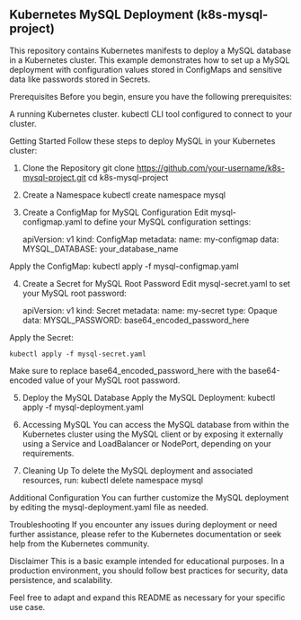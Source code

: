 ## Kubernetes MySQL Deployment (k8s-mysql-project)
This repository contains Kubernetes manifests to deploy a MySQL database in a Kubernetes cluster. This example demonstrates how to set up a MySQL deployment with configuration values stored in ConfigMaps and sensitive data like passwords stored in Secrets.

Prerequisites
Before you begin, ensure you have the following prerequisites:

A running Kubernetes cluster.
kubectl CLI tool configured to connect to your cluster.

Getting Started
Follow these steps to deploy MySQL in your Kubernetes cluster:

1. Clone the Repository
	git clone https://github.com/your-username/k8s-mysql-project.git
	cd k8s-mysql-project

2. Create a Namespace
	kubectl create namespace mysql

3. Create a ConfigMap for MySQL Configuration
Edit mysql-configmap.yaml to define your MySQL configuration settings:

	apiVersion: v1
	kind: ConfigMap
	metadata:
	  name: my-configmap
	data:
	  MYSQL_DATABASE: your_database_name

Apply the ConfigMap:
	kubectl apply -f mysql-configmap.yaml


4. Create a Secret for MySQL Root Password
Edit mysql-secret.yaml to set your MySQL root password:

	apiVersion: v1
	kind: Secret
	metadata:
	  name: my-secret
	type: Opaque
	data:
	  MYSQL_PASSWORD: base64_encoded_password_here


Apply the Secret:

	kubectl apply -f mysql-secret.yaml

Make sure to replace base64_encoded_password_here with the base64-encoded value of your MySQL root password.

5. Deploy the MySQL Database
Apply the MySQL Deployment:
	kubectl apply -f mysql-deployment.yaml


6. Accessing MySQL
You can access the MySQL database from within the Kubernetes cluster using the MySQL client or by exposing it externally using a Service and LoadBalancer or NodePort, depending on your requirements.

7. Cleaning Up
To delete the MySQL deployment and associated resources, run:
	kubectl delete namespace mysql

Additional Configuration
You can further customize the MySQL deployment by editing the mysql-deployment.yaml file as needed.

Troubleshooting
If you encounter any issues during deployment or need further assistance, please refer to the Kubernetes documentation or seek help from the Kubernetes community.

Disclaimer
This is a basic example intended for educational purposes. In a production environment, you should follow best practices for security, data persistence, and scalability.

Feel free to adapt and expand this README as necessary for your specific use case.
